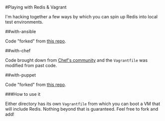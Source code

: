 #Playing with Redis & Vagrant

I'm hacking together a few ways by which you can spin up Redis into local test environments.


##with-ansible

Code "forked" from [this repo](https://github.com/Mayeu/ansible-playbook-redis.git).


##with-chef

Code brought down from [Chef's community](community.opscode.com/cookbooks/redisio) and the `Vagrantfile` was modified from past code.

##with-puppet

Code "forked" from [this repo](git://github.com/joaquimserafim/vagrant-nodejs-redis-mongodb.git).

###How to use it

Either directory has its own `Vagrantfile` from which you can boot a VM that will include Redis. Nothing beyond that is guaranteed. Feel free to fork and add!
